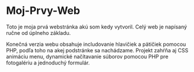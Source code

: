# Moj-Prvy-Web
Toto je moja prvá webstránka akú som kedy vytvoril. Celý web je napísaný ručne od úplneho základu.

Konečná verzia webu obsahuje includovanie hlavičiek a pätičiek pomocou PHP, podľa toho na akej podstránke sa nachádzame. Projekt zahŕňa aj CSS animáciu menu, dynamické načítavanie súborov pomocou PHP pre fotogalériu a jednoduchý formulár.
